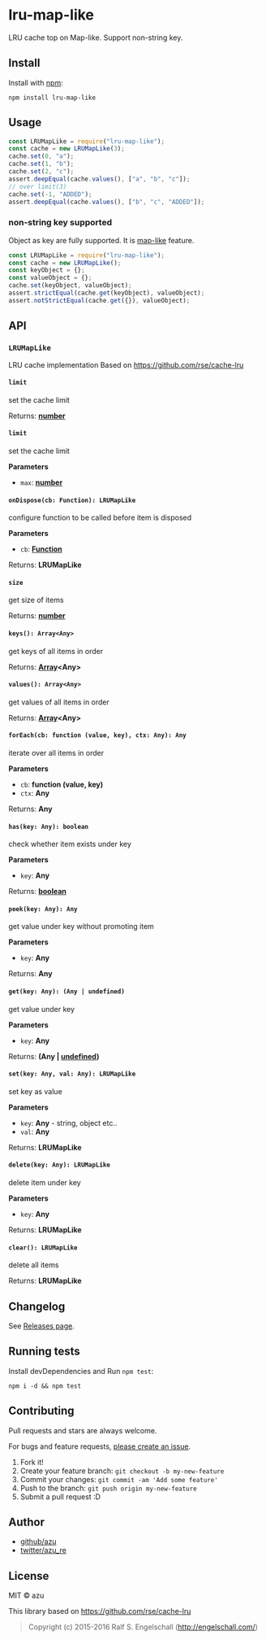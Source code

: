 # lru-map-like

LRU cache top on Map-like. Support non-string key.

## Install

Install with [npm](https://www.npmjs.com/):

    npm install lru-map-like

## Usage

```js
const LRUMapLike = require("lru-map-like");
const cache = new LRUMapLike(3);
cache.set(0, "a");
cache.set(1, "b");
cache.set(2, "c");
assert.deepEqual(cache.values(), ["a", "b", "c"]);
// over limit(3)
cache.set(-1, "ADDED");
assert.deepEqual(cache.values(), ["b", "c", "ADDED"]);
```

### non-string key supported

Object as key are fully supported.
It is [map-like](https://github.com/azu/map-like "map-like") feature.

```js
const LRUMapLike = require("lru-map-like");
const cache = new LRUMapLike();
const keyObject = {};
const valueObject = {};
cache.set(keyObject, valueObject);
assert.strictEqual(cache.get(keyObject), valueObject);
assert.notStrictEqual(cache.get({}), valueObject);
```

## API

### `LRUMapLike`

LRU cache implementation
Based on <https://github.com/rse/cache-lru>

#### `limit`

set the cache limit

Returns: **[number](https://developer.mozilla.org/en-US/docs/Web/JavaScript/Reference/Global_Objects/Number)**

#### `limit`

set the cache limit

**Parameters**

-   `max`: **[number](https://developer.mozilla.org/en-US/docs/Web/JavaScript/Reference/Global_Objects/Number)**

#### `onDispose(cb: Function): LRUMapLike`

configure function to be called before item is disposed

**Parameters**

-   `cb`: **[Function](https://developer.mozilla.org/en-US/docs/Web/JavaScript/Reference/Statements/function)**

Returns: **LRUMapLike**

#### `size`

get size of items

Returns: **[number](https://developer.mozilla.org/en-US/docs/Web/JavaScript/Reference/Global_Objects/Number)**

#### `keys(): Array<Any>`

get keys of all items in order

Returns: **[Array](https://developer.mozilla.org/en-US/docs/Web/JavaScript/Reference/Global_Objects/Array)&lt;Any>**

#### `values(): Array<Any>`

get values of all items in order

Returns: **[Array](https://developer.mozilla.org/en-US/docs/Web/JavaScript/Reference/Global_Objects/Array)&lt;Any>**

#### `forEach(cb: function (value, key), ctx: Any): Any`

iterate over all items in order

**Parameters**

-   `cb`: **function (value, key)**
-   `ctx`: **Any**

Returns: **Any**

#### `has(key: Any): boolean`

check whether item exists under key

**Parameters**

-   `key`: **Any**

Returns: **[boolean](https://developer.mozilla.org/en-US/docs/Web/JavaScript/Reference/Global_Objects/Boolean)**

#### `peek(key: Any): Any`

get value under key without promoting item

**Parameters**

-   `key`: **Any**

Returns: **Any**

#### `get(key: Any): (Any | undefined)`

get value under key

**Parameters**

-   `key`: **Any**

Returns: **(Any | [undefined](https://developer.mozilla.org/en-US/docs/Web/JavaScript/Reference/Global_Objects/undefined))**

#### `set(key: Any, val: Any): LRUMapLike`

set key as value

**Parameters**

-   `key`: **Any** - string, object etc..
-   `val`: **Any**

Returns: **LRUMapLike**

#### `delete(key: Any): LRUMapLike`

delete item under key

**Parameters**

-   `key`: **Any**

Returns: **LRUMapLike**

#### `clear(): LRUMapLike`

delete all items

Returns: **LRUMapLike**

## Changelog

See [Releases page](https://github.com/azu/lru-map-like/releases).

## Running tests

Install devDependencies and Run `npm test`:

    npm i -d && npm test

## Contributing

Pull requests and stars are always welcome.

For bugs and feature requests, [please create an issue](https://github.com/azu/lru-map-like/issues).

1.  Fork it!
2.  Create your feature branch: `git checkout -b my-new-feature`
3.  Commit your changes: `git commit -am 'Add some feature'`
4.  Push to the branch: `git push origin my-new-feature`
5.  Submit a pull request :D

## Author

-   [github/azu](https://github.com/azu)
-   [twitter/azu_re](https://twitter.com/azu_re)

## License

MIT © azu

This library based on <https://github.com/rse/cache-lru>

> Copyright (c) 2015-2016 Ralf S. Engelschall (<http://engelschall.com/>)
